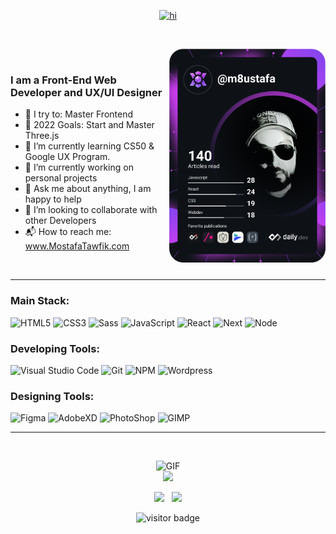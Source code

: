 <p align="center">
  <a href="https://www.mostafatawfik.com/" target="_blank"><img src="https://i.imgur.com/pOPigDP.gif" alt="hi"></a>
</p>

<br>

<!--
How to make this gif ?
I made my with https://codesandbox.io/s/github-profile-2ijk7
Then i recorded my screen to gif on Mac with Quicktime  and save result to [assets/github.mov](assets/github.mov)
This [gist](https://gist.github.com/tskaggs/6394639) help me to create a dedicated command that convert MOV to GIF.
Type this command `make generate-gif` to generate [assets/github.gif](assets/github.gif)

Creadits to Mathieu Ledru
-->

<!-- <img align="right" height="250px" alt="GIF" src="https://media3.giphy.com/media/L8K62iTDkzGX6/giphy.gif?cid=790b7611f9c84527a8a139d0489f1943b46318c5e2673b32&rid=giphy.gif&ct=g" /> -->
<!-- https://app.daily.dev/DailyDevTips -->
<a href="https://app.daily.dev/m8ustafa"><img src="https://github.com/Mostafa-Tawfik/Mostafa-Tawfik/blob/main/devcard.svg" align="right" width="250" alt="Mostafa Tawfik's Dev Card"/></a>

<br>

### I am a Front-End Web Developer and UX/UI Designer
- 🧗 I try to: Master Frontend
- 🥅 2022 Goals: Start and Master Three.js
- 🌱 I’m currently learning CS50 & Google UX Program.
- 🔭 I’m currently working on personal projects
- 💬 Ask me about anything, I am happy to help
- 👯 I’m looking to collaborate with other Developers
- 📬 How to reach me: www.MostafaTawfik.com

<br>

<hr>

### Main Stack: 

<p align="left">
<img alt="HTML5" width="45px" src="https://api.iconify.design/vscode-icons/file-type-html.svg" />
<img alt="CSS3" width="45px" src="https://api.iconify.design/vscode-icons/file-type-css.svg" />
<img alt="Sass" width="45px" src="https://api.iconify.design/logos/sass.svg" />
<img alt="JavaScript" width="45px" src="https://api.iconify.design/logos/javascript.svg"/>
<img alt="React" width="45px" src="https://api.iconify.design/logos/react.svg"/>
<img alt="Next" width="45px" src='https://api.iconify.design/file-icons/nextjs.svg?color=white'/>
<img alt="Node" width="45px" src='https://api.iconify.design/logos/nodejs-icon.svg'/>
</p>

### Developing Tools: 

<p align="left">
<img alt="Visual Studio Code" width="45px" src="https://api.iconify.design/vscode-icons/file-type-vscode.svg" />
<img alt="Git" width="45px" src="https://api.iconify.design/logos/git-icon.svg"/>
<img alt="NPM" width="45px" src="https://api.iconify.design/vscode-icons/file-type-npm.svg"/>  
<img alt="Wordpress" width="45px" src="https://api.iconify.design/bi/wordpress.svg?color=white"/>
</p>

### Designing Tools: 

<p align="left">
<img alt="Figma" width="45px" src="https://cdn-icons-png.flaticon.com/512/5968/5968705.png"/>
<img alt="AdobeXD" width="45px" src='https://api.iconify.design/simple-icons/adobexd.svg?color=purple'/>
<img alt="PhotoShop" width="45px" src="https://cdn-icons-png.flaticon.com/512/5968/5968520.png"/>
<img alt="GIMP" width="45px" src="https://cdn2.iconfinder.com/data/icons/humano2/128x128/apps/gimp.png"/>
</p>

<hr>

<br>

<p align="center">
  <img height="300px" alt="GIF" src="https://github-readme-stats.vercel.app/api/top-langs/?username=Mostafa-Tawfik&show_icons=true&theme=swift" />
  <br>
  <img src="https://github-readme-stats.vercel.app/api?username=mostafa-tawfik&show_icons=true&theme=swift&count_private=true">
</p>


<p align='center'>
<a href="https://twitter.com/Mostafa__Tawfik" target="_blank"><img height="50" src="https://img.icons8.com/color/96/000000/twitter-squared.png"></a>&nbsp;&nbsp;
<a href="https://www.linkedin.com/in/m8ustafa-tawfik/" target="_blank"><img height="50" src="https://img.icons8.com/color/96/000000/linkedin.png"></a>
</p>

<p  align="center">
  <img src="https://visitor-badge.glitch.me/badge?page_id=Mostafa-Tawfik.Mostafa-Tawfik" alt="visitor badge"/>
</p>
